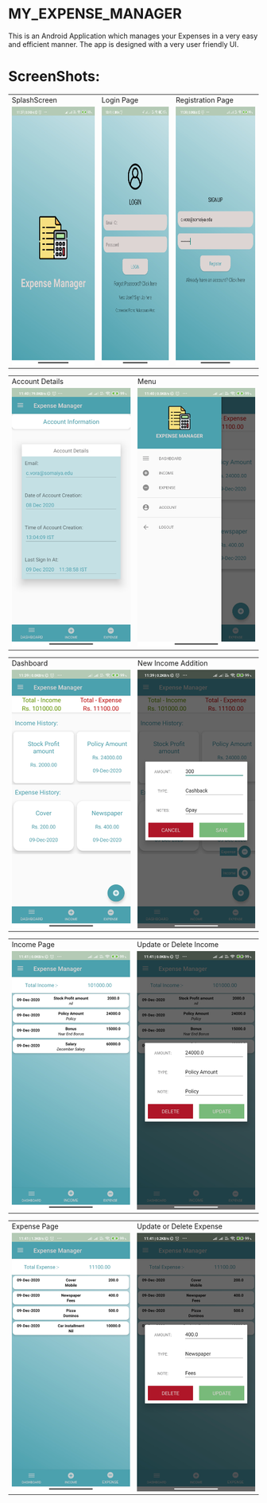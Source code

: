 # MY_EXPENSE_MANAGER

This is an Android Application which manages your Expenses in a very easy and efficient manner. The app is designed with a very user friendly UI.

# ScreenShots:
 <table>
  <tr>
    <td>SplashScreen</td>
     <td>Login Page</td>
     <td>Registration Page</td>
  </tr>
  <tr>
    <td><img src="/Images/Splashscreen.jpg" width=270 height=520></td>
    <td><img src="/Images/Login.jpg" width=270 height=520></td>
    <td><img src="/Images/Signup.jpg" width=270 height=520></td>
  </tr>
 </table>

 <table>
  <tr>
    <td>Account Details</td>
    <td>Menu</td>
  </tr>
  <tr>
    <td><img src="/Images/Account.jpg" width=270 height=520></td>
    <td><img src="/Images/Menu.jpg" width=270 height=520></td>
  </tr>
 </table>

 <table>
  <tr>
    <td>Dashboard</td>
     <td>New Income Addition</td>
  </tr>
  <tr>
    <td><img src="/Images/Dashboard.jpg" width=270 height=520></td>
    <td><img src="/Images/AddIncome.jpg" width=270 height=520></td>
  </tr>
 </table>

 <table>
  <tr>
    <td>Income Page</td>
    <td>Update or Delete Income </td>
  </tr>
  <tr>
    <td><img src="/Images/incomefragment.jpg" width=270 height=520 ></td>
    <td><img src="/Images/income.jpg" width=270 height=520></td>
  </tr>
 </table>

 <table>
  <tr>
    <td>Expense Page</td>
    <td>Update or Delete Expense</td>
  </tr>
  <tr>
    <td><img src="/Images/expensefragment.jpg" width=270 height=520 ></td>
    <td><img src="/Images/expense.jpg" width=270 height=520></td>
  </tr>
 </table>

 
 
